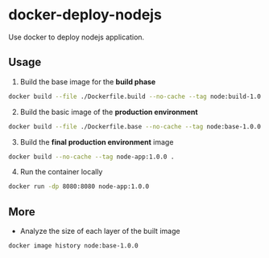 # docker-deploy-nodejs

Use docker to deploy nodejs application.

## Usage

1. Build the base image for the **build phase**

```sh
docker build --file ./Dockerfile.build --no-cache --tag node:build-1.0.0 .
```

2. Build the basic image of the **production environment**

```sh
docker build --file ./Dockerfile.base --no-cache --tag node:base-1.0.0 .
```

3. Build the **final production environment** image

```sh
docker build --no-cache --tag node-app:1.0.0 .
```

4. Run the container locally

```sh
docker run -dp 8080:8080 node-app:1.0.0
```

## More

- Analyze the size of each layer of the built image

```sh
docker image history node:base-1.0.0
```
